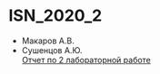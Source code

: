 # ISN_2020_2
* Макаров А.В.  
* Сушенцов А.Ю.  
[Отчет по 2 лабораторной работе](https://github.com/Xander11rgn/ISN_2020_2/blob/master/%D0%BE%D1%82%D1%87%D0%B5%D1%82%202.md)
